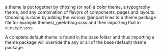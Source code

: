 a theme is put together by chosing (or not) a color theme, a typography theme, and any combination of flavors of components, pages and layouts.  Choosing is done by adding the various @import lines to a theme package file for example themes/_geek-blog.scss and then importing that in sitestyle.scss

A complete default theme is found in the base folder and thus importing a theme package will override the any or all of the base (default) theme package. 
